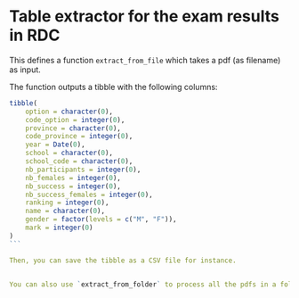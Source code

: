 # Table extractor for the exam results in RDC

This defines a function `extract_from_file` which takes a pdf (as filename) as input.

The function outputs a tibble with the following columns:

````R
tibble(
    option = character(0),
    code_option = integer(0),
    province = character(0),
    code_province = integer(0),
    year = Date(0),
    school = character(0),
    school_code = character(0), 
    nb_participants = integer(0),
    nb_females = integer(0),
    nb_success = integer(0),
    nb_success_females = integer(0),
    ranking = integer(0),
    name = character(0),
    gender = factor(levels = c("M", "F")),
    mark = integer(0)
)
```

Then, you can save the tibble as a CSV file for instance.


You can also use `extract_from_folder` to process all the pdfs in a folder (and its sub-folders).
